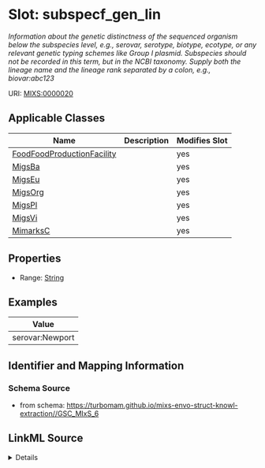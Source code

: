 # Slot: subspecf_gen_lin


_Information about the genetic distinctness of the sequenced organism below the subspecies level, e.g., serovar, serotype, biotype, ecotype, or any relevant genetic typing schemes like Group I plasmid. Subspecies should not be recorded in this term, but in the NCBI taxonomy. Supply both the lineage name and the lineage rank separated by a colon, e.g., biovar:abc123_



URI: [MIXS:0000020](https://w3id.org/mixs/0000020)



<!-- no inheritance hierarchy -->




## Applicable Classes

| Name | Description | Modifies Slot |
| --- | --- | --- |
[FoodFoodProductionFacility](FoodFoodProductionFacility.md) |  |  yes  |
[MigsBa](MigsBa.md) |  |  yes  |
[MigsEu](MigsEu.md) |  |  yes  |
[MigsOrg](MigsOrg.md) |  |  yes  |
[MigsPl](MigsPl.md) |  |  yes  |
[MigsVi](MigsVi.md) |  |  yes  |
[MimarksC](MimarksC.md) |  |  yes  |







## Properties

* Range: [String](String.md)






## Examples

| Value |
| --- |
| serovar:Newport |

## Identifier and Mapping Information







### Schema Source


* from schema: https://turbomam.github.io/mixs-envo-struct-knowl-extraction//GSC_MIxS_6




## LinkML Source

<details>
```yaml
name: subspecf_gen_lin
description: Information about the genetic distinctness of the sequenced organism
  below the subspecies level, e.g., serovar, serotype, biotype, ecotype, or any relevant
  genetic typing schemes like Group I plasmid. Subspecies should not be recorded in
  this term, but in the NCBI taxonomy. Supply both the lineage name and the lineage
  rank separated by a colon, e.g., biovar:abc123
title: subspecific genetic lineage
notes:
- lineage
examples:
- value: serovar:Newport
in_subset:
- nucleic acid sequence source
from_schema: https://turbomam.github.io/mixs-envo-struct-knowl-extraction//GSC_MIxS_6
rank: 1000
string_serialization: '{rank name}:{text}'
slot_uri: MIXS:0000020
multivalued: false
alias: subspecf_gen_lin
domain_of:
- FoodFoodProductionFacility
- MigsBa
- MigsEu
- MigsOrg
- MigsPl
- MigsVi
- MimarksC
range: string

```
</details>